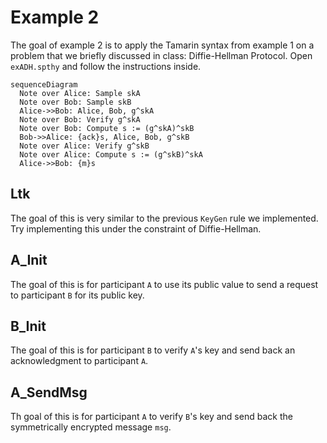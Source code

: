 # Example 2

The goal of example 2 is to apply the Tamarin syntax from example 1 on a problem that we briefly discussed in class: Diffie-Hellman Protocol. Open `exADH.spthy` and follow the instructions inside.

```mermaid
sequenceDiagram
  Note over Alice: Sample skA
  Note over Bob: Sample skB
  Alice->>Bob: Alice, Bob, g^skA
  Note over Bob: Verify g^skA
  Note over Bob: Compute s := (g^skA)^skB
  Bob->>Alice: {ack}s, Alice, Bob, g^skB
  Note over Alice: Verify g^skB
  Note over Alice: Compute s := (g^skB)^skA
  Alice->>Bob: {m}s
```

## Ltk

The goal of this is very similar to the previous `KeyGen` rule we implemented. Try implementing this under the constraint of Diffie-Hellman.

## A_Init

The goal of this is for participant `A` to use its public value to send a request to participant `B` for its public key.

## B_Init

The goal of this is for participant `B` to verify `A`'s key and send back an acknowledgment to participant `A`.

## A_SendMsg

Th goal of this is for participant `A` to verify `B`'s key and send back the symmetrically encrypted message `msg`.


